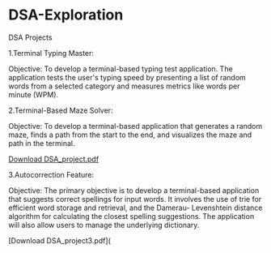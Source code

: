 # DSA-Exploration
DSA Projects

1.Terminal Typing Master:

Objective: To develop a terminal-based typing test application. The application tests the user's typing speed by presenting a list of random words from a selected category and measures metrics like words per minute (WPM).

2.Terminal-Based Maze Solver:

Objective: To develop a terminal-based application that generates a random maze, finds a path from the start to the end, and visualizes the maze and path in the terminal.

[Download DSA_project.pdf](https://github.com/jaishnidurgasri/DSA-Exploration/blob/main/DSA%20project.pdf)

3.Autocorrection Feature:

Objective: The primary objective is to develop a terminal-based application that suggests correct   spellings for input words. It involves the use of trie for efficient word storage and retrieval, and the Damerau- Levenshtein distance algorithm for calculating the closest spelling suggestions. The application will also allow users to manage the underlying dictionary.

[Download DSA_project3.pdf](
